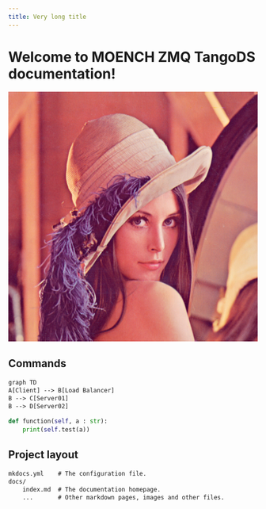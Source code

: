 ```yaml
---
title: Very long title
---
```

# **Welcome to MOENCH ZMQ TangoDS documentation!**

![Screenshot](img/lenna.png)

## Commands

```mermaid
graph TD
A[Client] --> B[Load Balancer]
B --> C[Server01]
B --> D[Server02]
```

```python
def function(self, a : str):
    print(self.test(a))

```

## Project layout

    mkdocs.yml    # The configuration file.
    docs/
        index.md  # The documentation homepage.
        ...       # Other markdown pages, images and other files.


